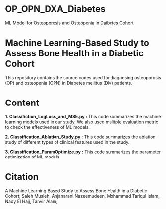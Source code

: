 # OP_OPN_DXA_Diabetes
ML Model for Osteoporosis and Osteopenia in Daibetes Cohort

# Machine Learning-Based Study to Assess Bone Health in a Diabetic Cohort 
This repository contains the source codes used for diagnosing osteoporosis (OP) and osteopenia (OPN) in Diabetes mellitus (DM)  patients. 

# Content

**1. Classifiction_LogLoss_and_MSE.py :**  This code summarizes the machine learning models used in our study. We also used mulitple evaluation metric to check the effectiveness of ML models.

**2. Classification_Ablation_Study.py :** This code summarizes the ablation study of different types of clinical features used in the study.

**3. Classification_ParamOptimize.py :**  This code summarizes the parameter optimization of ML models

# Citation 

A Machine Learning Based Study to Assess Bone Health in a Diabetic Cohort; Saleh Musleh, Anjanarani Nazeemudeen, Mohammad Tariqul Islam, Nady El Hajj, Tanvir Alam;
